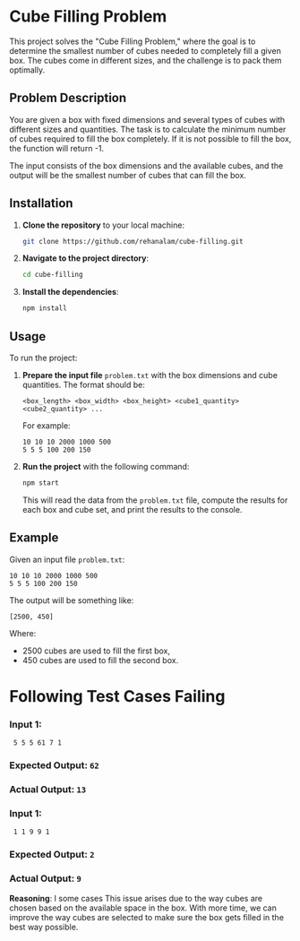# Cube Filling Problem

This project solves the "Cube Filling Problem," where the goal is to determine the smallest number of cubes needed to completely fill a given box. The cubes come in different sizes, and the challenge is to pack them optimally.

## Problem Description

You are given a box with fixed dimensions and several types of cubes with different sizes and quantities. The task is to calculate the minimum number of cubes required to fill the box completely. If it is not possible to fill the box, the function will return -1.

The input consists of the box dimensions and the available cubes, and the output will be the smallest number of cubes that can fill the box.

## Installation

1. **Clone the repository** to your local machine:
   ```bash
   git clone https://github.com/rehanalam/cube-filling.git
   ```

2. **Navigate to the project directory**:
   ```bash
   cd cube-filling
   ```

3. **Install the dependencies**:
   ```bash
   npm install
   ```

## Usage

To run the project:

1. **Prepare the input file** `problem.txt` with the box dimensions and cube quantities. The format should be:

   ```
   <box_length> <box_width> <box_height> <cube1_quantity> <cube2_quantity> ...
   ```

   For example:

   ```
   10 10 10 2000 1000 500
   5 5 5 100 200 150
   ```

2. **Run the project** with the following command:

   ```bash
   npm start
   ```

   This will read the data from the `problem.txt` file, compute the results for each box and cube set, and print the results to the console.


## Example

Given an input file `problem.txt`:

```
10 10 10 2000 1000 500
5 5 5 100 200 150
```

The output will be something like:

```
[2500, 450]
```

Where:
- 2500 cubes are used to fill the first box,
- 450 cubes are used to fill the second box.


# Following Test Cases Failing

### Input 1:
```
 5 5 5 61 7 1
```

### Expected Output: `62`
### Actual Output: `13`

### Input 1:
```
 1 1 9 9 1
```

### Expected Output: `2`
### Actual Output: `9`

**Reasoning**: I some cases This issue arises due to the way cubes are chosen based on the available space in the box.  With more time, we can improve the way cubes are selected to make sure the box gets filled in the best way possible.



